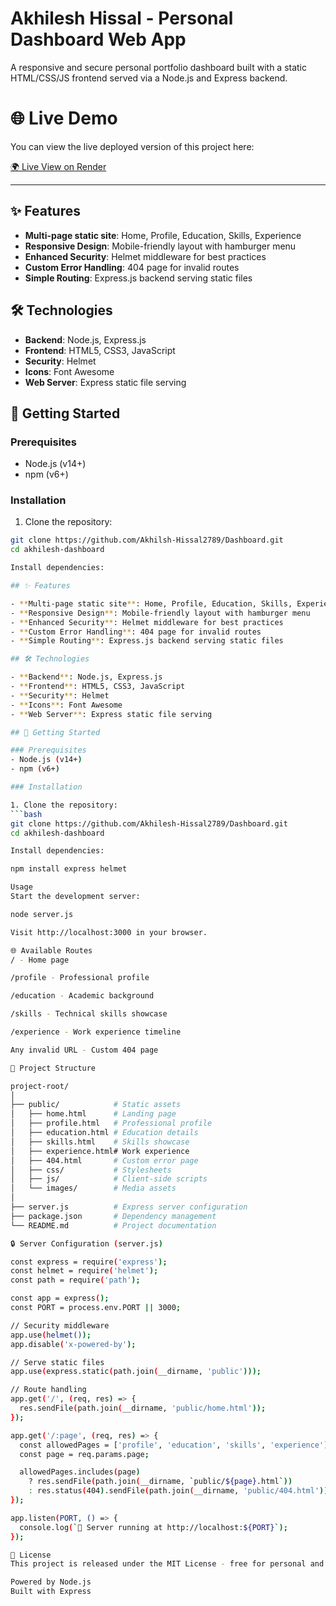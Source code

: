 # Akhilesh Hissal - Personal Dashboard Web App

A responsive and secure personal portfolio dashboard built with a static HTML/CSS/JS frontend served via a Node.js and Express backend.

# 🌐 Live Demo

You can view the live deployed version of this project here:

[🌍 Live View on Render](https://dashboard-y5eu.onrender.com)

----

## ✨ Features

- **Multi-page static site**: Home, Profile, Education, Skills, Experience
- **Responsive Design**: Mobile-friendly layout with hamburger menu
- **Enhanced Security**: Helmet middleware for best practices
- **Custom Error Handling**: 404 page for invalid routes
- **Simple Routing**: Express.js backend serving static files

## 🛠 Technologies

- **Backend**: Node.js, Express.js
- **Frontend**: HTML5, CSS3, JavaScript
- **Security**: Helmet
- **Icons**: Font Awesome
- **Web Server**: Express static file serving

## 🚀 Getting Started

### Prerequisites
- Node.js (v14+)
- npm (v6+)

### Installation

1. Clone the repository:
```bash
git clone https://github.com/Akhilsh-Hissal2789/Dashboard.git
cd akhilesh-dashboard

Install dependencies:

## ✨ Features

- **Multi-page static site**: Home, Profile, Education, Skills, Experience
- **Responsive Design**: Mobile-friendly layout with hamburger menu
- **Enhanced Security**: Helmet middleware for best practices
- **Custom Error Handling**: 404 page for invalid routes
- **Simple Routing**: Express.js backend serving static files

## 🛠 Technologies

- **Backend**: Node.js, Express.js
- **Frontend**: HTML5, CSS3, JavaScript
- **Security**: Helmet
- **Icons**: Font Awesome
- **Web Server**: Express static file serving

## 🚀 Getting Started

### Prerequisites
- Node.js (v14+)
- npm (v6+)

### Installation

1. Clone the repository:
```bash
git clone https://github.com/Akhilesh-Hissal2789/Dashboard.git
cd akhilesh-dashboard

Install dependencies:

npm install express helmet

Usage
Start the development server:

node server.js

Visit http://localhost:3000 in your browser.

🌐 Available Routes
/ - Home page

/profile - Professional profile

/education - Academic background

/skills - Technical skills showcase

/experience - Work experience timeline

Any invalid URL - Custom 404 page

📁 Project Structure

project-root/
│
├── public/            # Static assets
│   ├── home.html      # Landing page
│   ├── profile.html   # Professional profile
│   ├── education.html # Education details
│   ├── skills.html    # Skills showcase
│   ├── experience.html# Work experience
│   ├── 404.html       # Custom error page
│   ├── css/           # Stylesheets
│   ├── js/            # Client-side scripts
│   └── images/        # Media assets
│
├── server.js          # Express server configuration
├── package.json       # Dependency management
└── README.md          # Project documentation

🔒 Server Configuration (server.js)

const express = require('express');
const helmet = require('helmet');
const path = require('path');

const app = express();
const PORT = process.env.PORT || 3000;

// Security middleware
app.use(helmet());
app.disable('x-powered-by');

// Serve static files
app.use(express.static(path.join(__dirname, 'public')));

// Route handling
app.get('/', (req, res) => {
  res.sendFile(path.join(__dirname, 'public/home.html'));
});

app.get('/:page', (req, res) => {
  const allowedPages = ['profile', 'education', 'skills', 'experience'];
  const page = req.params.page;

  allowedPages.includes(page) 
    ? res.sendFile(path.join(__dirname, `public/${page}.html`))
    : res.status(404).sendFile(path.join(__dirname, 'public/404.html'));
});

app.listen(PORT, () => {
  console.log(`🚀 Server running at http://localhost:${PORT}`);
});

📜 License
This project is released under the MIT License - free for personal and commercial use.

Powered by Node.js
Built with Express